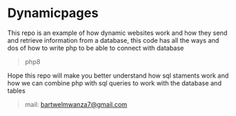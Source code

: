 # Dynamicpages
This repo is an example of how dynamic websites work and how they send and retrieve information from a database, this code has all the ways and dos of how to write php to be able to connect with database

> php8

Hope this repo will make you better understand how sql staments work and how we can combine php with sql queries to work with the database and tables

> mail: bartwelmwanza7@gmail.com
